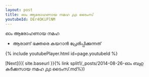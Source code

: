 ```yaml
---
layout: post
title: ഓം ആരോഹണായ നമഹ ൧൧ ടൈംസ്
youtubeId: DEr4OKiPlNM
---
```

 
 
 ഓം ആരോഹണായ നമഹ 
 
 -  ആരാണ് ഭക്തരെ കയറാൻ പ്രേരിപ്പിക്കുന്നത് 
 
  
 
  
 
 
 
 
 
 


{% include youtubePlayer.html id=page.youtubeId %}
 
[Next]({{ site.baseurl }}{% link  split1/_posts/2014-08-26-ഓം ബഹു കർക്കസായ നമഹ ൧൧ ടൈംസ്.md%})
 
